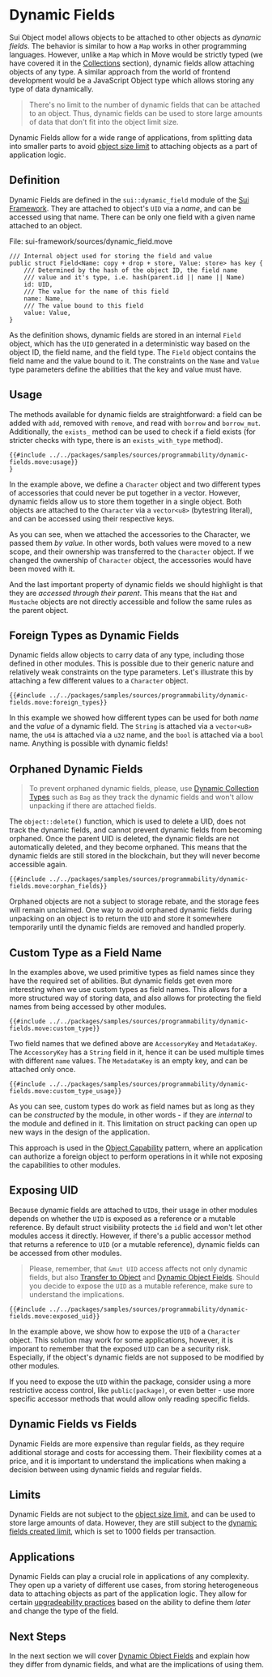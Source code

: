# Dynamic Fields

Sui Object model allows objects to be attached to other objects as *dynamic fields*. The behavior is similar to how a `Map` works in other programming languages. However, unlike a `Map` which in Move would be strictly typed (we have covered it in the [Collections](./collections.md) section), dynamic fields allow attaching objects of any type. A similar approach from the world of frontend development would be a JavaScript Object type which allows storing any type of data dynamically.

> There's no limit to the number of dynamic fields that can be attached to an object. Thus, dynamic fields can be used to store large amounts of data that don't fit into the object limit size.

Dynamic Fields allow for a wide range of applications, from splitting data into smaller parts to avoid [object size limit](./../guides/building-against-limits.md) to attaching objects as a part of application logic.

## Definition

Dynamic Fields are defined in the `sui::dynamic_field` module of the [Sui Framework](./sui-framework.md). They are attached to object's `UID` via a *name*, and can be accessed using that name. There can be only one field with a given name attached to an object.

File: sui-framework/sources/dynamic_field.move
```move
/// Internal object used for storing the field and value
public struct Field<Name: copy + drop + store, Value: store> has key {
    /// Determined by the hash of the object ID, the field name
    /// value and it's type, i.e. hash(parent.id || name || Name)
    id: UID,
    /// The value for the name of this field
    name: Name,
    /// The value bound to this field
    value: Value,
}
```

As the definition shows, dynamic fields are stored in an internal `Field` object, which has the `UID` generated in a deterministic way based on the object ID, the field name, and the field type. The `Field` object contains the field name and the value bound to it. The constraints on the `Name` and `Value` type parameters define the abilities that the key and value must have.

## Usage

The methods available for dynamic fields are straightforward: a field can be added with `add`, removed with `remove`, and read with `borrow` and `borrow_mut`. Additionally, the `exists_` method can be used to check if a field exists (for stricter checks with type, there is an `exists_with_type` method).

```move
{{#include ../../packages/samples/sources/programmability/dynamic-fields.move:usage}}
}
```

In the example above, we define a `Character` object and two different types of accessories that could never be put together in a vector. However, dynamic fields allow us to store them together in a single object. Both objects are attached to the `Character` via a `vector<u8>` (bytestring literal), and can be accessed using their respective keys.

As you can see, when we attached the accessories to the Character, we passed them *by value*. In other words, both values were moved to a new scope, and their ownership was transferred to the `Character` object. If we changed the ownership of `Character` object, the accessories would have been moved with it.

And the last important property of dynamic fields we should highlight is that they are *accessed through their parent*. This means that the `Hat` and `Mustache` objects are not directly accessible and follow the same rules as the parent object.

## Foreign Types as Dynamic Fields

Dynamic fields allow objects to carry data of any type, including those defined in other modules. This is possible due to their generic nature and relatively weak constraints on the type parameters. Let's illustrate this by attaching a few different values to a `Character` object.

```move
{{#include ../../packages/samples/sources/programmability/dynamic-fields.move:foreign_types}}
```

In this example we showed how different types can be used for both *name* and the *value* of a dynamic field. The `String` is attached via a `vector<u8>` name, the `u64` is attached via a `u32` name, and the `bool` is attached via a `bool` name. Anything is possible with dynamic fields!

## Orphaned Dynamic Fields

> To prevent orphaned dynamic fields, please, use [Dynamic Collection Types](./dynamic-collections.md) such as `Bag` as they track the dynamic fields and won't allow unpacking if there are attached fields.

The `object::delete()` function, which is used to delete a UID, does not track the dynamic fields, and cannot prevent dynamic fields from becoming orphaned. Once the parent UID is deleted, the dynamic fields are not automatically deleted, and they become orphaned. This means that the dynamic fields are still stored in the blockchain, but they will never become accessible again.

```move
{{#include ../../packages/samples/sources/programmability/dynamic-fields.move:orphan_fields}}
```

Orphaned objects are not a subject to storage rebate, and the storage fees will remain unclaimed. One way to avoid orphaned dynamic fields during unpacking on an object is to return the `UID` and store it somewhere temporarily until the dynamic fields are removed and handled properly.

## Custom Type as a Field Name

In the examples above, we used primitive types as field names since they have the required set of abilities. But dynamic fields get even more interesting when we use custom types as field names. This allows for a more structured way of storing data, and also allows for protecting the field names from being accessed by other modules.

```move
{{#include ../../packages/samples/sources/programmability/dynamic-fields.move:custom_type}}
```

Two field names that we defined above are `AccessoryKey` and `MetadataKey`. The `AccessoryKey` has a `String` field in it, hence it can be used multiple times with different `name` values. The `MetadataKey` is an empty key, and can be attached only once.

```move
{{#include ../../packages/samples/sources/programmability/dynamic-fields.move:custom_type_usage}}
```

As you can see, custom types do work as field names but as long as they can be *constructed* by the module, in other words - if they are *internal* to the module and defined in it. This limitation on struct packing can open up new ways in the design of the application.

This approach is used in the [Object Capability]() pattern, where an application can authorize a foreign object to perform operations in it while not exposing the capabilities to other modules.

## Exposing UID

Because dynamic fields are attached to `UID`s, their usage in other modules depends on whether the `UID` is exposed as a reference or a mutable reference. By default struct visibility protects the `id` field and won't let other modules access it directly. However, if there's a public accessor method that returns a reference to `UID` (or a mutable reference), dynamic fields can be accessed from other modules.

> Please, remember, that `&mut UID` access affects not only dynamic fields, but also [Transfer to Object](./object/transfer-to-object.md) and [Dynamic Object Fields](#dynamic-object-fields). Should you decide to expose the `UID` as a mutable reference, make sure to understand the implications.

```move
{{#include ../../packages/samples/sources/programmability/dynamic-fields.move:exposed_uid}}
```

In the example above, we show how to expose the `UID` of a `Character` object. This solution may work for some applications, however, it is imporant to remember that the exposed `UID` can be a security risk. Especially, if the object's dynamic fields are not supposed to be modified by other modules.

If you need to expose the `UID` within the package, consider using a more restrictive access control, like `public(package)`, or even better - use more specific accessor methods that would allow only reading specific fields.

## Dynamic Fields vs Fields

Dynamic Fields are more expensive than regular fields, as they require additional storage and costs for accessing them. Their flexibility comes at a price, and it is important to understand the implications when making a decision between using dynamic fields and regular fields.

## Limits

Dynamic Fields are not subject to the [object size limit](./../guides/building-against-limits.md), and can be used to store large amounts of data. However, they are still subject to the [dynamic fields created limit](./../guides/building-against-limits.md), which is set to 1000 fields per transaction.

## Applications

Dynamic Fields can play a crucial role in applications of any complexity. They open up a variety of different use cases, from storing heterogeneous data to attaching objects as part of the application logic. They allow for certain [upgradeability practices](./../guides/upgradeability-practices.md) based on the ability to define them *later* and change the type of the field.

## Next Steps

In the next section we will cover [Dynamic Object Fields](./dynamic-object-fields.md) and explain how they differ from dynamic fields, and what are the implications of using them.
